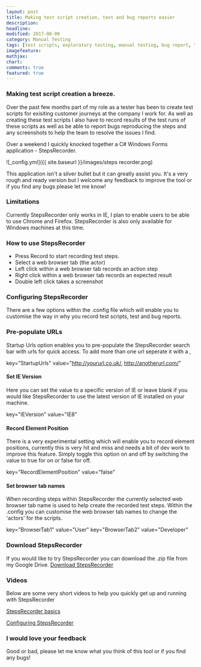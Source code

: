 ```yaml
---
layout: post
title: Making test script creation, test and bug reports easier
description: 
headline: 
modified: 2017-08-09
category: Manual Testing
tags: [test scripts, exploratory testing, manual testing, bug report, test report, recording test results]
imagefeature: 
mathjax: 
chart: 
comments: true
featured: true
---
```


### Making test script creation a breeze.

Over the past few months part of my role as a tester has been to create test scripts for exisiting customer journeys at the company I work for. As well as creating these test scripts I also have to record results of the test runs of these scripts as well as be able to report bugs reproducing the steps and any screenshots to help the team to resolve the issues I find.

Over a weekend I quickly knocked together a C# Windows Forms application - StepsRecorder.

![_config.yml]({{ site.baseurl }}/images/steps recorder.png)

This application isn't a silver bullet but it can greatly assist you. It's a very rough and ready version but I welcome any feedback to improve the tool or if you find any bugs please let me know!

### Limitations
Currently StepsRecorder only works in IE, I plan to enable users to be able to use Chrome and Firefox. StepsRecorder is also only available for Windows machines at this time.

### How to use StepsRecorder
- Press Record to start recording test steps.
- Select a web browser tab (the actor)
- Left click within a web browser tab records an action step
- Right click within a web browser tab records an expected result
- Double left click takes a screenshot

### Configuring StepsRecorder
There are a few options within the .config file which will enable you to customise the way in why you record test scripts, test and bug reports.

### Pre-populate URLs
Startup Urls option enables you to pre-populate the StepsRecorder search bar with urls for quick access. To add more than one url seperate it with a ,

key="StartupUrls" value="http://yoururl.co.uk/, http://anotherurl.com/"
    
#### Set IE Version
Here you can set the value to a specific version of IE or leave blank if you would like StepsRecorder to use the latest version of IE installed on your machine.

key="IEVersion" value="IE8"

#### Record Element Position
There is a very experimental setting which will enable you to record element positions, currently this is very hit and miss and needs a bit of dev work to improve this feature. Simply toggle this option on and off by switching the value to true for on or false for off.

key="RecordElementPosition" value="false"

#### Set browser tab names
When recording steps within StepsRecorder the currently selected web browser tab name is used to help create the recorded test steps. Within the .config you can customise the web browser tab names to change the 'actors' for the scripts.

key="BrowserTab1" value="User"
key="BrowserTab2" value="Developer"


### Download StepsRecorder
If you would like to try StepsRecorder you can download the .zip file from my Google Drive. [Download StepsRecorder](https://drive.google.com/open?id=0BypmF8SEg6CQM0tpSGcwaTNrdmc)

### Videos
Below are some very short videos to help you quickly get up and running with StepsRecorder

[StepsRecorder basics](https://youtu.be/B6_3UIDVbT4)

[Configuring StepsRecorder](https://youtu.be/cfelQ0GEumk)

### I would love your feedback
Good or bad, please let me know what you think of this tool or if you find any bugs!